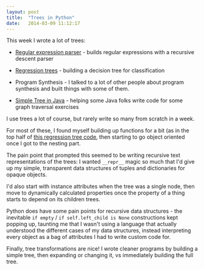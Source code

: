 ```yaml
---
layout: post
title:  "Trees in Python"
date:   2014-03-09 11:12:17
---
```


This week I wrote a lot of trees:

* [Regular expression
  parser](https://github.com/thomasballinger/regexfun/blob/master/shorter.py) - builds regular expressions with a recursive
  descent parser 

* [Regression trees](https://github.com/thomasballinger/regressiontrees) - building a decision tree for classification

* Program Synthesis - I talked to a lot of other people about program
  synthesis and built things with some of them.

* [Simple Tree in Java](https://gist.github.com/thomasballinger/9453188) - helping some Java folks write code for some graph traversal
  exercises

I use trees a lot of course, but rarely write so many from scratch in a week.

For most of these, I found myself building up functions for a bit (as in the
top half of [this regression tree code](https://github.com/thomasballinger/regressiontrees/blob/master/test.py),
then starting to go object oriented once I got to the nesting part.

The pain point
that prompted this seemed to be writing recursive text representations of the
trees: I wanted `__repr__` magic so much that I'd give up my simple, transparent data
structures of tuples and dictionaries for opaque objects.

I'd also start with instance attributes when the tree was a single node, then
move to dynamically calculated properties once the property of a
thing starts to depend on its children trees.

Python does have some pain points for recursive data structures - the
inevitable `if empty` / `if self.left_child is None` constructions kept
popping up, taunting me that I wasn't using a language that actually
understood the different cases of my data structures, instead interpreting
every object as a bag of attributes I had to write custom code for.

Finally, tree transformations are nice! I wrote cleaner programs by building a
simple tree, then expanding or changing it, vs immediately building the full
tree.
